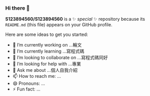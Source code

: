 ### Hi there 👋

**S123894560/S123894560** is a ✨ _special_ ✨ repository because its `README.md` (this file) appears on your GitHub profile.

Here are some ideas to get you started:

- 🔭 I’m currently working on ...輪文
- 🌱 I’m currently learning ...寫程式碼
- 👯 I’m looking to collaborate on ...寫程式碼同好
- 🤔 I’m looking for help with ...專業
- 💬 Ask me about ...個人自我介紹
- 📫 How to reach me: ...
- 😄 Pronouns: ...
- ⚡ Fun fact: ...
